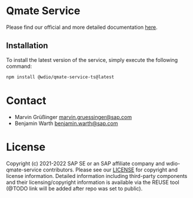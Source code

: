 # Qmate Service
Please find our official and more detailed documentation [here](https://sap.github.io/wdio-qmate-service).

## Installation
To install the latest version of the service, simply execute the following command:
```bash
npm install @wdio/qmate-service-ts@latest
```

# Contact
- Marvin Grüßinger <marvin.gruessinger@sap.com>
- Benjamin Warth <benjamin.warth@sap.com>

# License
Copyright (c) 2021-2022 SAP SE or an SAP affiliate company and wdio-qmate-service contributors. Please see our [LICENSE](./LICENSES/Apache-2.0.txt) for copyright and license information. Detailed information including third-party components and their licensing/copyright information is available via the REUSE tool (@TODO link will be added after repo was set to public).
